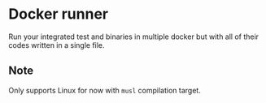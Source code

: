 # Docker runner 

Run your integrated test and binaries in multiple docker but with all of their codes written in a single file. 

## Note

Only supports Linux for now with `musl` compilation target. 
